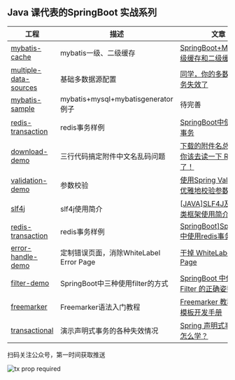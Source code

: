## Java 课代表的SpringBoot 实战系列

| 工程                                                         | 描述                                    | 文章                                                         |
| ------------------------------------------------------------ | --------------------------------------- | ------------------------------------------------------------ |
| [mybatis-cache](https://github.com/zhengxl5566/springboot-demo/tree/master/mybatis/mybatis-cache) | mybatis一级、二级缓存                   | [SpringBoot+Mybatis一级缓存和二级缓存详解](https://www.cnblogs.com/zhengxl5566/p/11868656.html) |
| [multiple-data-sources](https://github.com/zhengxl5566/springboot-demo/tree/master/mybatis/multiple-data-sources) | 基础多数据源配置                        | [同学，你的多数据源事务失效了](https://javahelper.top/java/2021/11/30/multiple-data-sources.html) |
| [mybatis-sample](https://github.com/zhengxl5566/springboot-demo/tree/master/mybatis/mybatis-sample) | mybatis+mysql+mybatisgenerator例子      | 待完善                                                       |
| [redis-transaction](https://github.com/zhengxl5566/springboot-demo/tree/master/redis/redis-transaction) | redis事务样例                           | [SpringBoot中使用redis事务](https://www.cnblogs.com/zhengxl5566/p/12028293.html) |
| [download-demo](https://github.com/zhengxl5566/springboot-demo/tree/master/download-demo) | 三行代码搞定附件中文名乱码问题          | [下载的附件名总乱码？你该去读一下 RFC 文档了！](https://javahelper.top/java/2020/08/13/download-file-name-encode.html) |
| [validation-demo](https://github.com/zhengxl5566/springboot-demo/tree/master/validation-demo) | 参数校验                                | [使用Spring Validation优雅地校验参数](https://javahelper.top/java/2020/07/29/check-params-with-spring-validation.html) |
| [slf4j](https://github.com/zhengxl5566/springboot-demo/tree/master/slf4j/logtest) | slf4j使用简介                           | [[JAVA\]SLF4J及其实现类框架使用简介](https://www.cnblogs.com/zhengxl5566/p/12301919.html) |
| [redis-transaction](https://github.com/zhengxl5566/springboot-demo/tree/master/redis/redis-transaction) | redis事务样例                           | [SpringBoot\]SpringBoot中使用redis事务](https://www.cnblogs.com/zhengxl5566/p/12028293.html) |
| [error-handle-demo](https://github.com/zhengxl5566/springboot-demo/tree/master/error-handle-demo) | 定制错误页面，消除WhiteLabel Error Page | [干掉 WhiteLabel Error Page](https://segmentfault.com/a/1190000025128752) |
| [filter-demo](https://github.com/zhengxl5566/springboot-demo/tree/master/filter-demo) | SpringBoot中三种使用filter的方式        | [SpringBoot 中使用 Filter 的正确姿势](https://javahelper.top/java/2020/07/07/using-filter-in-springboot.html) |
| [freemarker](https://github.com/zhengxl5566/springboot-demo/tree/master/freemarker) | Freemarker语法入门教程                  | [Freemarker 教程(一)-模板开发手册](https://javahelper.top/java/2021/02/02/freemarker-template-dev-guide.html) |
| [transactional](https://github.com/zhengxl5566/springboot-demo/tree/master/transactional) | 演示声明式事务的各种失效情况            | [Spring 声明式事务应该怎么学？](https://javahelper.top/java/2021/09/06/how-to-learn-spring-transactional.html) |



扫码关注公众号，第一时间获取推送

![tx prop required](https://zhengxl5566.github.io/img/java-helper/qr-code-1270x300.jpg)
